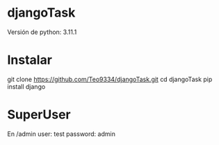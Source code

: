 # djangoTask
Versión de python: 3.11.1

# Instalar
git clone https://github.com/Teo9334/djangoTask.git
cd djangoTask
pip install django

# SuperUser
En /admin
user: test
password: admin
